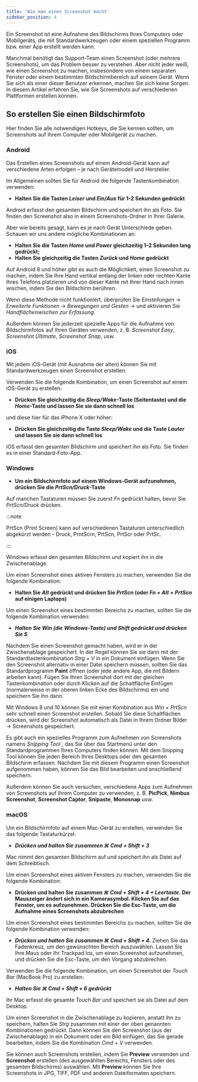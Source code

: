 ```yaml
---
title: 'Wie man einen Screenshot macht'
sidebar_position: 4
---
```


Ein Screenshot ist eine Aufnahme des Bildschirms Ihres Computers oder Mobilgeräts, die mit Standardwerkzeugen oder einem speziellen Programm bzw. einer App erstellt werden kann.

Manchmal benötigt das Support-Team einen Screenshot (oder mehrere Screenshots), um das Problem besser zu verstehen. Aber nicht jeder weiß, wie einen Screenshot zu machen, insbesondere von einem separaten Fenster oder einem bestimmten Bildschirmbereich auf seinem Gerät. Wenn Sie sich als einer dieser Benutzer erkennen, machen Sie sich keine Sorgen. In diesem Artikel erfahren Sie, wie Sie Screenshots auf verschiedenen Plattformen erstellen können.

## So erstellen Sie einen Bildschirmfoto

Hier finden Sie alle notwendigen Hotkeys, die Sie kennen sollten, um Screenshots auf Ihrem Computer oder Mobilgerät zu machen.

### Android

Das Erstellen eines Screenshots auf einem Android-Gerät kann auf verschiedene Arten erfolgen – je nach Gerätemodell und Hersteller.

Im Allgemeinen sollten Sie für Android die folgende Tastenkombination verwenden:

- **Halten Sie die Tasten *Leiser* und *Ein/Aus* für 1-2 Sekunden gedrückt**

Android erfasst den gesamten Bildschirm und speichert ihn als Foto. Sie finden den Screenshot also in einem Screenshots-Ordner in Ihrer Galerie.

Aber wie bereits gesagt, kann es je nach Gerät Unterschiede geben. Schauen wir uns andere mögliche Kombinationen an:

- **Halten Sie die Tasten *Home* und *Power* gleichzeitig 1–2 Sekunden lang gedrückt;**
- **Halten Sie gleichzeitig die Tasten *Zurück* und *Home* gedrückt**

Auf Android 8 und höher gibt es auch die Möglichkeit, einen Screenshot zu machen, indem Sie Ihre Hand vertikal entlang der linken oder rechten Kante Ihres Telefons platzieren und von dieser Kante mit Ihrer Hand nach innen wischen, indem Sie den Bildschirm berühren.

Wenn diese Methode nicht funktioniert, überprüfen Sie *Einstellungen* → *Erweiterte Funktionen* → *Bewegungen und Gesten* → und aktivieren Sie *Handflächenwischen zur Erfassung*.

Außerdem können Sie jederzeit spezielle Apps für die Aufnahme von Bildschirmfotos auf Ihren Geräten verwenden, z. B. *Screenshot Easy*, *Screenshot Ultimate*, *Screenshot Snap*, usw.

### iOS

Mit jedem iOS-Gerät (mit Ausnahme der alten) können Sie mit Standardwerkzeugen einen Screenshot erstellen.

Verwenden Sie die folgende Kombination, um einen Screenshot auf einem iOS-Gerät zu erstellen:

- **Drücken Sie gleichzeitig die *Sleep/Wake*-Taste (Seitentaste) und die *Home*-Taste und lassen Sie sie dann schnell los**

und diese hier für das iPhone X oder höher:

- **Drücken Sie gleichzeitig die Taste *Sleep/Wake* und die Taste *Lauter* und lassen Sie sie dann schnell los**

iOS erfasst den gesamten Bildschirm und speichert ihn als Foto. Sie finden es in einer Standard-Foto-App.

### Windows

- **Um ein Bildschirmfoto auf einem Windows-Gerät aufzunehmen, drücken Sie die *PrtScn/Druck*-Taste**

Auf manchen Tastaturen müssen Sie zuerst *Fn* gedrückt halten, bevor Sie *PrtScn/Druck* drücken.

:::note

PrtScn (Print Screen) kann auf verschiedenen Tastaturen unterschiedlich abgekürzt werden - Druck, PrntScrn, PrtScn, PrtScr oder PrtSc.

:::

Windows erfasst den gesamten Bildschirm und kopiert ihn in die Zwischenablage.

Um einen Screenshot eines aktiven Fensters zu machen, verwenden Sie die folgende Kombination:

- **Halten Sie *Alt* gedrückt und drücken Sie *PrtScn* (oder *Fn + Alt + PrtScn* auf einigen Laptops)**

Um einen Screenshot eines bestimmten Bereichs zu machen, sollten Sie die folgende Kombination verwenden:

- ***Halten Sie *Win* (die Windows-Taste) und *Shift* gedrückt und drücken Sie ***S******

Nachdem Sie einen Screenshot gemacht haben, wird er in der Zwischenablage gespeichert. In der Regel können Sie sie dann mit der Standardtastenkombination *Strg + V* in ein Dokument einfügen. Wenn Sie den Screenshot alternativ in einer Datei speichern müssen, sollten Sie das Standardprogramm **Paint** öffnen (oder jede andere App, die mit Bildern arbeiten kann). Fügen Sie Ihren Screenshot dort mit der gleichen Tastenkombination oder durch Klicken auf die Schaltfläche Einfügen (normalerweise in der oberen linken Ecke des Bildschirms) ein und speichern Sie ihn dann.

Mit Windows 8 und 10 können Sie mit einer Kombination aus *Win + PrtScn* sehr schnell einen Screenshot erstellen. Sobald Sie diese Schaltflächen drücken, wird der Screenshot automatisch als Datei in Ihrem Ordner Bilder → Screenshots gespeichert.

Es gibt auch ein spezielles Programm zum Aufnehmen von Screenshots namens *Snipping Tool* , das Sie über das Startmenü unter den Standardprogrammen Ihres Computers finden können. Mit dem Snipping Tool können Sie jeden Bereich Ihres Desktops oder den gesamten Bildschirm erfassen. Nachdem Sie mit diesem Programm einen Screenshot aufgenommen haben, können Sie das Bild bearbeiten und anschließend speichern.

Außerdem können Sie auch versuchen, verschiedene Apps zum Aufnehmen von Screenshots auf Ihrem Computer zu verwenden, z. B. **PicPick**, **Nimbus Screenshot**, **Screenshot Captor**, **Snipaste**, **Monosnap** usw.

### macOS

Um ein Bildschirmfoto auf einem Mac-Gerät zu erstellen, verwenden Sie das folgende Tastaturkürzel:

- ***Drücken und halten Sie zusammen ***⌘ Cmd + Shift + 3******

Mac nimmt den gesamten Bildschirm auf und speichert ihn als Datei auf dem Schreibtisch.

Um einen Screenshot eines aktiven Fensters zu machen, verwenden Sie die folgende Kombination:

- **Drücken und halten Sie zusammen *⌘ Cmd + Shift + 4 + Leertaste*.  Der Mauszeiger ändert sich in ein Kamerasymbol. Klicken Sie auf das Fenster, um es aufzunehmen. Drücken Sie die Esc-Taste, um die Aufnahme eines Screenshots abzubrechen**

Um einen Screenshot eines bestimmten Bereichs zu machen, sollten Sie die folgende Kombination verwenden:

- ***Drücken und halten Sie zusammen ***⌘ Cmd + Shift + 4******. Ziehen Sie das Fadenkreuz, um den gewünschten Bereich auszuwählen. Lassen Sie Ihre Maus oder Ihr Trackpad los, um einen Screenshot aufzunehmen, und drücken Sie die Esc-Taste, um den Vorgang abzubrechen.

Verwenden Sie die folgende Kombination, um einen Screenshot der *Touch Bar* (MacBook Pro) zu erstellen:

- ***Halten Sie ***⌘ Cmd + Shift + 6*** gedrückt***

Ihr Mac erfasst die gesamte *Touch Bar* und speichert sie als Datei auf dem Desktop.

Um einen Screenshot in die Zwischenablage zu kopieren, anstatt ihn zu speichern, halten Sie *Strg* zusammen mit einer der oben genannten Kombinationen gedrückt. Dann können Sie den Screenshot (aus der Zwischenablage) in ein Dokument oder ein Bild einfügen, das Sie gerade bearbeiten, indem Sie die Kombination *Cmd + V* verwenden.

Sie können auch Screenshots erstellen, indem Sie **Preview** verwenden und **Screenshot** erstellen (des ausgewählten Bereichs, Fensters oder des gesamten Bildschirms) auswählen. Mit **Preview** können Sie Ihre Screenshots in JPG, TIFF, PDF und anderen Dateiformaten speichern.
